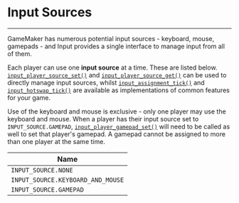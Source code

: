 # Input Sources

---

GameMaker has numerous potential input sources - keyboard, mouse, gamepads - and Input provides a single interface to manage input from all of them.

Each player can use one **input source** at a time. These are listed below. [`input_player_source_set()`](Functions-(Players)#input_player_source_setsource-playerindex) and [`input_player_source_get()`](Functions-(Players)#input_player_source_getplayerindex) can be used to directly manage input sources, whilst [`input_assignment_tick()`](Functions-(Source-Assignment)#input_assignment_tickminplayers-maxplayers-leaveverb) and [`input_hotswap_tick()`](Functions-(Source-Assignment)#input_hotswap_tickplayerindex) are available as implementations of common features for your game.

Use of the keyboard and mouse is exclusive - only one player may use the keyboard and mouse. When a player has their input source set to `INPUT_SOURCE.GAMEPAD`, [`input_player_gamepad_set()`](Functions-(Players)#input_player_gamepad_setgamepad-playerindex) will need to be called as well to set that player's gamepad. A gamepad cannot be assigned to more than one player at the same time.

|Name                             |
|---------------------------------|
|`INPUT_SOURCE.NONE`              |
|`INPUT_SOURCE.KEYBOARD_AND_MOUSE`|
|`INPUT_SOURCE.GAMEPAD`           |
